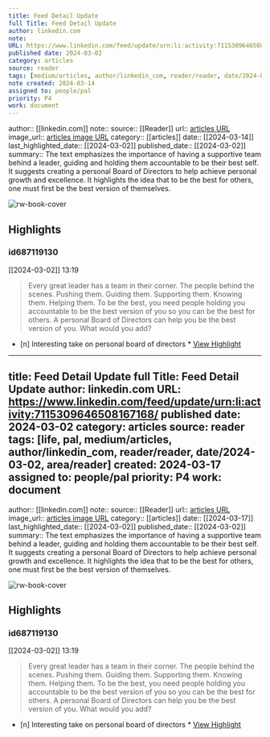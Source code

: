 ```yaml
---
title: Feed Detail Update
full Title: Feed Detail Update
author: linkedin.com
note: 
URL: https://www.linkedin.com/feed/update/urn:li:activity:7115309646508167168/
published date: 2024-03-02
category: articles
source: reader
tags: [medium/articles, author/linkedin_com, reader/reader, date/2024-03-02, area_family/knowledge_explore]
note created: 2024-03-14
assigned to: people/pal
priority: P4
work: document
---
```

author:: [[linkedin.com]]
note:: 
source:: [[Reader]]
url:: [articles URL](https://www.linkedin.com/feed/update/urn:li:activity:7115309646508167168/)
image_url:: [articles image URL](https://readwise-assets.s3.amazonaws.com/static/images/article0.00998d930354.png)
category:: [[articles]]
date:: [[2024-03-14]]
last_highlighted_date:: [[2024-03-02]]
published_date:: [[2024-03-02]]
summary:: The text emphasizes the importance of having a supportive team behind a leader, guiding and holding them accountable to be their best self. It suggests creating a personal Board of Directors to help achieve personal growth and excellence. It highlights the idea that to be the best for others, one must first be the best version of themselves.

![rw-book-cover](https://readwise-assets.s3.amazonaws.com/static/images/article0.00998d930354.png)

## Highlights
### id687119130
[[2024-03-02]] 13:19
> Every great leader has a team in their corner.
> The people behind the scenes.
> Pushing them.
> Guiding them.
> Supporting them.
> Knowing them.
> Helping them.
> To be the best, you need people holding you accountable to be the best version of you so you can be the best for others.
> A personal Board of Directors can help you be the best version of you.
> What would you add?

- [n] Interesting take on personal board of directors  * [View Highlight](https://read.readwise.io/read/01hr09p9pztd7tfvdm77egm6hp)


---
title: Feed Detail Update
full Title: Feed Detail Update
author: linkedin.com
URL: https://www.linkedin.com/feed/update/urn:li:activity:7115309646508167168/
published date: 2024-03-02
category: articles
source: reader
tags: [life, pal, medium/articles, author/linkedin_com, reader/reader, date/2024-03-02, area/reader]
created: 2024-03-17
assigned to: people/pal
priority: P4
work: document
---
author:: [[linkedin.com]]
note:: 
source:: [[Reader]]
url:: [articles URL](https://www.linkedin.com/feed/update/urn:li:activity:7115309646508167168/)
image_url:: [articles image URL](https://readwise-assets.s3.amazonaws.com/static/images/article0.00998d930354.png)
category:: [[articles]]
date:: [[2024-03-17]]
last_highlighted_date:: [[2024-03-02]]
published_date:: [[2024-03-02]]
summary:: The text emphasizes the importance of having a supportive team behind a leader, guiding and holding them accountable to be their best self. It suggests creating a personal Board of Directors to help achieve personal growth and excellence. It highlights the idea that to be the best for others, one must first be the best version of themselves.

![rw-book-cover](https://readwise-assets.s3.amazonaws.com/static/images/article0.00998d930354.png)

## Highlights
### id687119130
[[2024-03-02]] 13:19
> Every great leader has a team in their corner.
> The people behind the scenes.
> Pushing them.
> Guiding them.
> Supporting them.
> Knowing them.
> Helping them.
> To be the best, you need people holding you accountable to be the best version of you so you can be the best for others.
> A personal Board of Directors can help you be the best version of you.
> What would you add?

- [n] Interesting take on personal board of directors  * [View Highlight](https://read.readwise.io/read/01hr09p9pztd7tfvdm77egm6hp)


